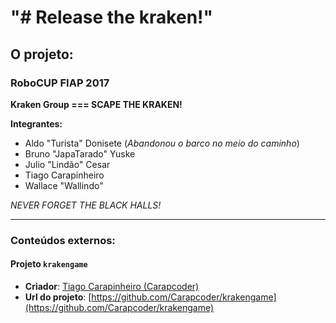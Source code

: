 # "# Release the kraken!"

## O projeto:
### RoboCUP FIAP 2017
**Kraken Group === SCAPE THE KRAKEN!**

**Integrantes:**
* Aldo "Turista" Donisete (*Abandonou o barco no meio do caminho*)
* Bruno "JapaTarado" Yuske 
* Julio "Lindão" Cesar 
* Tiago Carapinheiro 
* Wallace "Wallindo"

*NEVER FORGET THE BLACK HALLS!*



---
### Conteúdos externos:
#### Projeto `krakengame`
* **Criador**: [Tiago Carapinheiro (Carapcoder)](https://github.com/Carapcoder)
* **Url do projeto**: [https://github.com/Carapcoder/krakengame](https://github.com/Carapcoder/krakengame)
